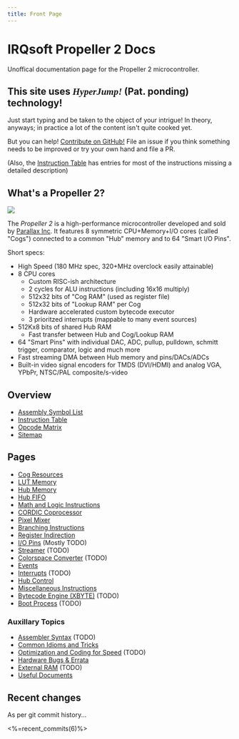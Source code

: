 ```yaml
---
title: Front Page
---
```

# IRQsoft Propeller 2 Docs

Unoffical documentation page for the Propeller 2 microcontroller.

## This site uses _<span style="font-family: 'Orbitron';">HyperJump!</span>_ (Pat. ponding) technology!

Just start typing and be taken to the object of your intrigue! In theory, anyways; in practice a lot of the content isn't quite cooked yet.

But you can help! [Contribute on GitHub!](https://github.com/p2docs/p2docs.github.io) File an issue if you think something needs to be improved or try your own hand and file a PR.

(Also, the [Instruction Table](p2_optable.html) has entries for most of the instructions missing a detailed description)


## What's a Propeller 2?

<img src="p2_trans.png" class="float-right" style="max-width:50%;">

The _Propeller 2_ is a high-performance microcontroller developed and sold by [Parallax Inc](https://www.parallax.com). It features 8 symmetric CPU+Memory+I/O cores (called "Cogs") connected to a common "Hub" memory and to 64 "Smart I/O Pins".

Short specs:

 - High Speed (180 MHz spec, 320+MHz overclock easily attainable)
 - 8 CPU cores
    - Custom RISC-ish architecture
    - 2 cycles for ALU instructions (including 16x16 multiply)
    - 512x32 bits of "Cog RAM" (used as register file)
    - 512x32 bits of "Lookup RAM" per Cog
    - Hardware accelerated custom bytecode executor
    - 3 prioritzed interrupts (mappable to many event sources)
 - 512Kx8 bits of shared Hub RAM
    - Fast transfer between Hub and Cog/Lookup RAM
 - 64 "Smart Pins" with individual DAC, ADC, pullup, pulldown, schmitt trigger, comparator, logic and much more
 - Fast streaming DMA between Hub memory and pins/DACs/ADCs
 - Built-in video signal encoders for TMDS (DVI/HDMI) and analog VGA, YPbPr, NTSC/PAL composite/s-video


## Overview

 - [Assembly Symbol List](asm_index.html)
 - [Instruction Table](p2_optable.html)
 - [Opcode Matrix](p2_opmatrix.html)
 - [Sitemap](sitemap.html)

## Pages

 - [Cog Resources](cog.html)
 - [LUT Memory](lutmem.html)
 - [Hub Memory](hubmem.html)
 - [Hub FIFO](fifo.html)
 - [Math and Logic Instructions](alu.html)
 - [CORDIC Coprocessor](cordic.html)
 - [Pixel Mixer](mixpix.html)
 - [Branching Instructions](branch.html)
 - [Register Indirection](indir.html)
 - [I/O Pins](pin.html) (Mostly TODO)
 - [Streamer](streamer.html) (TODO)
 - [Colorspace Converter](colorspace.html) (TODO)
 - [Events](event.html)
 - [Interrupts](irq.html) (TODO)
 - [Hub Control](hubctrl.html)
 - [Miscellaneous Instructions](misc.html)
 - [Bytecode Engine (XBYTE)](xbyte.html) (TODO)
 - [Boot Process](boot.html) (TODO)

### Auxillary Topics

 - [Assembler Syntax](asm_syntax.html) (TODO)
 - [Common Idioms and Tricks](idiom.html)
 - [Optimization and Coding for Speed](faster.html) (TODO)
 - [Hardware Bugs & Errata](errata.html)
 - [External RAM](psram.html) (TODO)
 - [Useful Documents](documents.html)

## Recent changes

As per git commit history...

<%=recent_commits(6)%>

